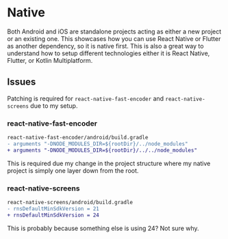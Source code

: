 # Native
Both Android and iOS are standalone projects acting as either a new project or an existing one. This showcases how you can use React Native or Flutter as another dependency, so it is native first. 
This is also a great way to understand how to setup different technologies either it is React Native, Flutter, or Kotlin Multiplatform.

## Issues
Patching is required for `react-native-fast-encoder` and `react-native-screens` due to my setup. 

### react-native-fast-encoder
```diff
react-native-fast-encoder/android/build.gradle
- arguments "-DNODE_MODULES_DIR=${rootDir}/../node_modules"
+ arguments "-DNODE_MODULES_DIR=${rootDir}/../../node_modules"
```
This is required due my change in the project structure where my native project is simply one layer down from the root.

### react-native-screens
```diff
react-native-screens/android/build.gradle
- rnsDefaultMinSdkVersion = 21
+ rnsDefaultMinSdkVersion = 24
```
This is probably because something else is using 24? Not sure why.
